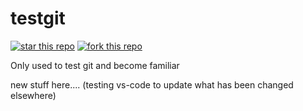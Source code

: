 # testgit

[![star this repo](http://githubbadges.com/star.svg?user=incogitance&repo=testgit&style=default)](https://github.com/incogitance/testgit)
[![fork this repo](http://githubbadges.com/fork.svg?user=incogitance&repo=testgit&style=default)](https://github.com/incogitance/testgit/fork)

Only used to test git and become familiar


new stuff here.... (testing vs-code to update what has been changed elsewhere)

